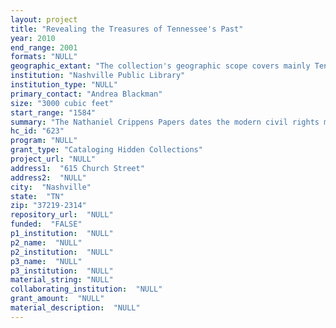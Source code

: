 ```yaml
--- 
layout: project 
title: "Revealing the Treasures of Tennessee's Past"
year: 2010
end_range: 2001
formats: "NULL"
geographic_extant: "The collection's geographic scope covers mainly Tennessee, but also includes areas within the region and nationally as found in the Cate Papers."
institution: "Nashville Public Library"
institution_type: "NULL"
primary_contact: "Andrea Blackman"
size: "3000 cubic feet"
start_range: "1584"
summary: "The Nathaniel Crippens Papers dates the modern civil rights movement and contains glimpses into the dismantling of segregation in Tennessee's education system. This hidden treasure contains the Nashville Education Improvement Project papers; personal papers and letters on early teaching experiences in Nashville; materials relating to Historically Black Colleges and Universities and Mr. Crippens' involvement with each; programs from fraternity events; teacher programs after integrating schools in Nashville; audio tapes of speeches with Civil Rights Movement participants; and material written on equitable education. Mr. Crippens was also an educator involved in the desegregation of local universities. Additionally, the Margaret Cate Papers are among the hidden collections in the division. In 1957, Ms. Cate was the principal of Hattie Cotton Elementary School. The previously all-white school was bombed because one African American first grader enrolled. The collections includes letters, clippings, photographs and correspondence. The Beverly Briley Collection is a compilation of papers of the first mayor of Metro Nashville at the onset of city/county government separation. Research value includes local government infrastructure. Hidden within the collection is transcripts, speeches, photographs and papers. The other hidden material include the Ann Wells Map Collection which is a collection of 146 (16th-19th Century) Tennessee maps; and the historic Nashville Banner biographical papers."
hc_id: "623"
program: "NULL"
grant_type: "Cataloging Hidden Collections"
project_url: "NULL"
address1:  "615 Church Street"
address2:  "NULL"
city:  "Nashville"
state:  "TN"
zip: "37219-2314"
repository_url:  "NULL"
funded:  "FALSE"
p1_institution:  "NULL"
p2_name:  "NULL"
p2_institution:  "NULL"
p3_name:  "NULL"
p3_institution:  "NULL"
material_string: "NULL"
collaborating_institution:  "NULL"
grant_amount:  "NULL"
material_description:  "NULL"
---
```

